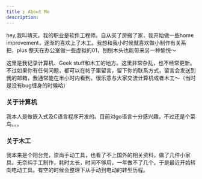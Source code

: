 ```yaml
---
title : About Me
description:
---
```


hey,我叫靖天。我的职业是软件工程师。自从买了房搬了家，我开始做一些home improvement，逐渐的喜欢上了木工。我想和我小时候就喜欢做小制作有关系把，plus 整天在办公室做一些虚拟的01，刨刨木头也能带来另一种愉悦～

这里是我记录计算机、Geek stuff和木工的地方。这里非常杂乱，也不经常更新。不过如果你有任何问题，都可以在帖子里留言，留下你的联系方式，留言会发送到我的邮箱，我通常能在半小时内看到。很乐意与大家交流计算机或者木工～（当时是没有bug缠身的时候哈）

### 关于计算机 ###

我本人是做嵌入式及C语言程序开发的。目前对go语言十分感兴趣，不过还是个菜鸟。。。


### 关于木工 ###

我本来是个阳台党，崇尚手动工具，也看了不上国外的相关资料，做了几件小家具。无奈纯手工制作，耗时太长，时间不够用，一年做不了几个。于是最近开始转向电动工具。有空的时候会整理下从手动到电动的转型历程。
